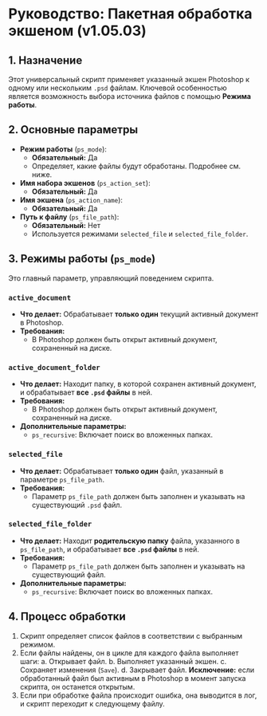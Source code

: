 # Руководство: Пакетная обработка экшеном (v1.05.03)

## 1. Назначение
Этот универсальный скрипт применяет указанный экшен Photoshop к одному или нескольким `.psd` файлам. Ключевой особенностью является возможность выбора источника файлов с помощью **Режима работы**.

## 2. Основные параметры
- **Режим работы** (`ps_mode`):
  - **Обязательный:** Да
  - Определяет, какие файлы будут обработаны. Подробнее см. ниже.
- **Имя набора экшенов** (`ps_action_set`):
  - **Обязательный:** Да
- **Имя экшена** (`ps_action_name`):
  - **Обязательный:** Да
- **Путь к файлу** (`ps_file_path`):
  - **Обязательный:** Нет
  - Используется режимами `selected_file` и `selected_file_folder`.

## 3. Режимы работы (`ps_mode`)
Это главный параметр, управляющий поведением скрипта.

### `active_document`
- **Что делает:** Обрабатывает **только один** текущий активный документ в Photoshop.
- **Требования:**
  - В Photoshop должен быть открыт активный документ, сохраненный на диске.

### `active_document_folder`
- **Что делает:** Находит папку, в которой сохранен активный документ, и обрабатывает **все `.psd` файлы** в ней.
- **Требования:**
  - В Photoshop должен быть открыт активный документ, сохраненный на диске.
- **Дополнительные параметры:**
  - `ps_recursive`: Включает поиск во вложенных папках.

### `selected_file`
- **Что делает:** Обрабатывает **только один** файл, указанный в параметре `ps_file_path`.
- **Требования:**
  - Параметр `ps_file_path` должен быть заполнен и указывать на существующий `.psd` файл.

### `selected_file_folder`
- **Что делает:** Находит **родительскую папку** файла, указанного в `ps_file_path`, и обрабатывает **все `.psd` файлы** в ней.
- **Требования:**
  - Параметр `ps_file_path` должен быть заполнен и указывать на существующий файл.
- **Дополнительные параметры:**
  - `ps_recursive`: Включает поиск во вложенных папках.

## 4. Процесс обработки
1. Скрипт определяет список файлов в соответствии с выбранным режимом.
2. Если файлы найдены, он в цикле для каждого файла выполняет шаги:
   a. Открывает файл.
   b. Выполняет указанный экшен.
   c. Сохраняет изменения (`Save`).
   d. Закрывает файл. **Исключение:** если обработанный файл был активным в Photoshop в момент запуска скрипта, он останется открытым.
3. Если при обработке файла происходит ошибка, она выводится в лог, и скрипт переходит к следующему файлу.